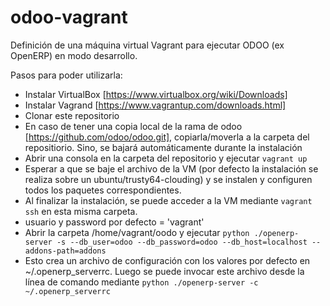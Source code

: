 odoo-vagrant
============

Definición de una máquina virtual Vagrant para ejecutar ODOO (ex OpenERP) en modo desarrollo.

Pasos para poder utilizarla:
* Instalar VirtualBox [https://www.virtualbox.org/wiki/Downloads]
* Instalar Vagrand [https://www.vagrantup.com/downloads.html]
* Clonar este repositorio
* En caso de tener una copia local de la rama de odoo [https://github.com/odoo/odoo.git], copiarla/moverla a la carpeta del repositiorio. Sino, se bajará automáticamente durante la instalación
* Abrir una consola en la carpeta del repositorio y ejecutar `vagrant up`
* Esperar a que se baje el archivo de la VM (por defecto la instalación se realiza sobre un ubuntu/trusty64-clouding) y se instalen y configuren todos los paquetes correspondientes.
* Al finalizar la instalación, se puede acceder a la VM mediante `vagrant ssh` en esta misma carpeta.
* usuario y password por defecto = 'vagrant'
* Abrir la carpeta /home/vagrant/oodo y ejecutar `python ./openerp-server -s --db_user=odoo --db_password=odoo --db_host=localhost --addons-path=addons`
* Esto crea un archivo de configuración con los valores por defecto en ~/.openerp_serverrc. Luego se puede invocar este archivo desde la línea de comando mediante `python ./openerp-server -c ~/.openerp_serverrc`
 
